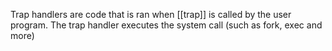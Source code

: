 Trap handlers are code that is ran when [[trap]] is called by the user program. The trap handler executes the system call (such as fork, exec and more)